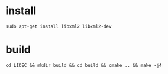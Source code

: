 # install
```
sudo apt-get install libxml2 libxml2-dev
```

# build
```
cd LIDEC && mkdir build && cd build && cmake .. && make -j4
```
